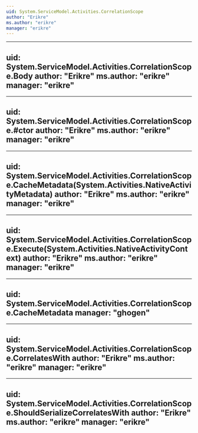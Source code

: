```yaml
---
uid: System.ServiceModel.Activities.CorrelationScope
author: "Erikre"
ms.author: "erikre"
manager: "erikre"
---
```


---
uid: System.ServiceModel.Activities.CorrelationScope.Body
author: "Erikre"
ms.author: "erikre"
manager: "erikre"
---

---
uid: System.ServiceModel.Activities.CorrelationScope.#ctor
author: "Erikre"
ms.author: "erikre"
manager: "erikre"
---

---
uid: System.ServiceModel.Activities.CorrelationScope.CacheMetadata(System.Activities.NativeActivityMetadata)
author: "Erikre"
ms.author: "erikre"
manager: "erikre"
---

---
uid: System.ServiceModel.Activities.CorrelationScope.Execute(System.Activities.NativeActivityContext)
author: "Erikre"
ms.author: "erikre"
manager: "erikre"
---

---
uid: System.ServiceModel.Activities.CorrelationScope.CacheMetadata
manager: "ghogen"
---

---
uid: System.ServiceModel.Activities.CorrelationScope.CorrelatesWith
author: "Erikre"
ms.author: "erikre"
manager: "erikre"
---

---
uid: System.ServiceModel.Activities.CorrelationScope.ShouldSerializeCorrelatesWith
author: "Erikre"
ms.author: "erikre"
manager: "erikre"
---
